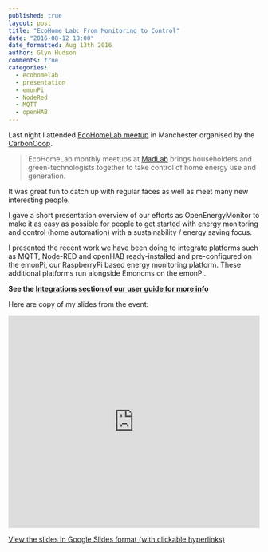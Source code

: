 ```yaml
---
published: true
layout: post
title: "EcoHome Lab: From Monitoring to Control"
date: "2016-08-12 18:00"
date_formatted: Aug 13th 2016
author: Glyn Hudson
comments: true
categories:
  - ecohomelab
  - presentation
  - emonPi
  - NodeRed
  - MQTT
  - openHAB
---
```


Last night I attended [EcoHomeLab meetup](https://www.meetup.com/Eco-Home-Lab-Manchester/events/230714252/) in Manchester organised by the [CarbonCoop](http://carbon.coop/).

>EcoHomeLab monthly meetups at [MadLab](https://madlab.org.uk/) brings householders and green-technologists together to take control of home energy use and generation.

It was great fun to catch up with regular faces as well as meet many new interesting people.

I gave a short presentation overview of our efforts as OpenEnergyMonitor to make it as easy as possible for people to get started with energy monitoring and control (home automation) with a sustainability / energy saving focus.

I presented the recent work we have been doing to integrate platforms such as MQTT, Node-RED and openHAB ready-installed and pre-configured on the emonPi, our RaspberryPi based energy monitoring platform. These additional platforms run alongside Emoncms on the emonPi.

**See the [Integrations section of our user guide for more info](http://guide.openenergymonitor.org/integrations/)**

Here are copy of my slides from the event:

<iframe src="https://docs.google.com/presentation/d/1qSaxiB2tAgMe3ehQ08E9_r340y9HgHUOYvyUvsHd55I/embed?start=false&loop=false&delayms=10000" frameborder="0" width="529" height="426" allowfullscreen="true" mozallowfullscreen="true" webkitallowfullscreen="true" style="max-width: 100%;"></iframe>

[View the slides in Google Slides format (with clickable hyperlinks)](https://docs.google.com/presentation/d/1qSaxiB2tAgMe3ehQ08E9_r340y9HgHUOYvyUvsHd55I/edit?usp=sharing)

